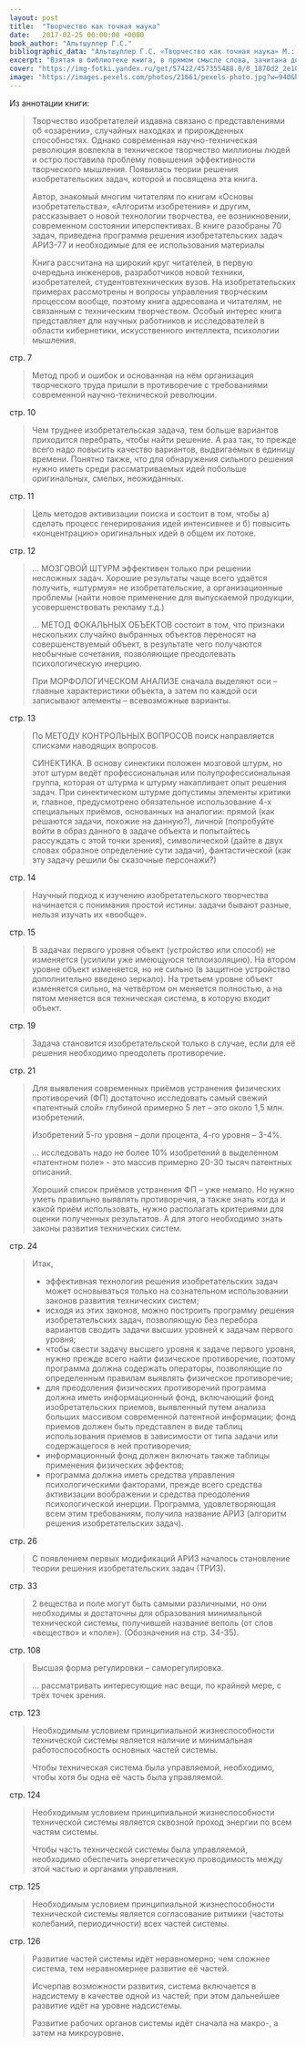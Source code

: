 ```yaml
---
layout: post
title:  "Творчество как точная наука"
date:   2017-02-25 00:00:00 +0000
book_author: "Альтшуллер Г.С."
bibliographic_data: "Альтшуллер Г.С. «Творчество как точная наука» М.: «Советское радио», 1979 г. – Кибернетика."
excerpt: "Взятая в библиотеке книга, в прямом смысле слова, зачитана до дыр – так она пользуется успехом. Эту книгу неплохо было бы иметь в домашней библиотеке и рабочему, и инженеру."
cover: "https://img-fotki.yandex.ru/get/57422/457355488.0/0_1870d2_2e1032c7_orig.jpg"
image: "https://images.pexels.com/photos/21661/pexels-photo.jpg?w=940&h=650&auto=compress&cs=tinysrgb"
---
```


Из аннотации книги:

> Творчество изобретателей издавна связано с представлениями об «озарении», случайных находках и прирожденных способностях. Однако современная научно-техническая революция вовлекла в техническое творчество миллионы людей и остро поставила проблему повышения эффективности творческого мышления. Появилась теории решения изобретательских задач, которой и посвящена эта книга.
>
> Автор, знакомый многим читателям по книгам «Основы изобретательства», «Алгоритм изобретения» и другим, рассказывает о новой технологии творчества, ее возникновении, современном состоянии иперспективах. В книге разобраны 70 задач, приведена программа решения изобретательских задач АРИЗ-77 и необходимые для ее использования материалы
>
> Книга рассчитана на широкий круг читателей, в первую очередьна инженеров, разработчиков новой техники, изобретателей, студентовтехнических вузов. На изобретательских примерах рассмотрены н вопросы управления творческим процессом вообще, поэтому книга адресована и читателям, не связанным с техническим творчеством. Особый интерес книга представляет для научных работников и исследователей в области кибернетики, искусственного интеллекта, психологии мышления.

стр. 7

> Метод проб и ошибок и основанная на нём организация творческого труда пришли в противоречие с требованиями современной научно-технической революции.

стр. 10

> Чем труднее изобретательская задача, тем больше вариантов приходится перебрать, чтобы найти решение. А раз так, то прежде всего надо повысить качество вариантов, выдвигаемых в единицу времени. Понятно также, что для обнаружения сильного решения нужно иметь среди рассматриваемых идей побольше оригинальных, смелых, неожиданных.

стр. 11

> Цель методов активизации поиска и состоит в том, чтобы а) сделать процесс генерирования идей интенсивнее и б) повысить «концентрацию» оригинальных идей в общем их потоке.

стр. 12

> … МОЗГОВОЙ ШТУРМ эффективен только при решении несложных задач. Хорошие результаты чаще всего удаётся получить, «штурмуя» не изобретательские, а организационные проблемы (найти новое применение для выпускаемой продукции, усовершенствовать рекламу т.д.)
>
> … МЕТОД ФОКАЛЬНЫХ ОБЪЕКТОВ состоит в том, что признаки нескольких случайно выбранных объектов переносят на совершенствуемый объект, в результате чего получаются необычные сочетания, позволяющие преодолевать психологическую инерцию.
>
> При МОРФОЛОГИЧЕСКОМ АНАЛИЗЕ сначала выделяют оси – главные характеристики объекта, а затем по каждой оси записывают элементы – всевозможные варианты.

стр. 13

> По МЕТОДУ КОНТРОЛЬНЫХ ВОПРОСОВ поиск направляется списками наводящих вопросов.
>
> СИНЕКТИКА. В основу синектики положен мозговой штурм, но этот штурм ведёт профессиональная или полупрофессиональная группа, которая от штурма к штурму накапливает опыт решения задач. При синектическом штурме допустимы элементы критики и, главное, предусмотрено обязательное использование 4-х специальных приёмов, основанных на аналогии: прямой (как решаются задачи, похожие на данную?), личной (попробуйте войти в образ данного в задаче объекта и попытайтесь рассуждать с этой точки зрения), символической (дайте в двух словах образное определение сути задачи), фантастической (как эту задачу решили бы сказочные персонажи?)

стр. 14

> Научный подход к изучению изобретательского творчества начинается с понимания простой истины: задачи бывают разные, нельзя изучать их «вообще».

стр. 15

> В задачах первого уровня объект (устройство или способ) не изменяется (усилили уже имеющуюся теплоизоляцию). На втором уровне объект изменяется, но не сильно (в защитное устройство дополнительно введено зеркало). На третьем уровне объект изменяется сильно, на четвёртом он меняется полностью, а на пятом меняется вся техническая система, в которую входит объект.

стр. 19

> Задача становится изобретательской только в случае, если для её решения необходимо преодолеть противоречие.

стр. 21

> Для выявления современных приёмов устранения физических противоречий (ФП) достаточно исследовать самый свежий «патентный слой» глубиной примерно 5 лет – это около 1,5 млн. изобретений.
>
> Изобретений 5-го уровня – доли процента, 4-го уровня – 3-4%.
>
> … исследовать надо не более 10% изобретений в выделенном «патентном поле» - это массив примерно 20-30 тысяч патентных описаний.
>
> Хороший список приёмов устранения ФП – уже немало. Но нужно уметь правильно выявлять противоречия, а также знать когда и какой приём использовать, нужно располагать критериями для оценки полученных результатов. А для этого необходимо знать законы развития технических систем.

стр. 24

> Итак, 
>
> - эффективная технология решения изобретательских задач может основываться только на сознательном использовании законов развития технических систем; 
> - исходя из этих законов, можно построить программу решения изобретательских задач, позволяющую без перебора вариантов сводить задачи высших уровней к задачам первого уровня; 
> - чтобы свести задачу высшего уровня к задаче первого уровня, нужно прежде всего найти физическое противоречие, поэтому программа должна содержать операторы, позволяющие по определенным правилам выявлять физическое противоречие; 
> - для преодоления физических противоречий программа должна иметь информационный фонд, включающий фонд изобретательских приемов, выявленный путем анализа больших массивом современной патентной информации; фонд приемов должен быть представлен в виде таблиц использования приемов в зависимости от типа задачи или содержащегося в ней противоречия; 
> - информационный фонд должен включать также таблицы применения физических эффектов; 
> - программа должна иметь средства управления психологическими факторами, прежде всего средства активизации воображении и средства преодоления психологической инерции. 
>   Программа, удовлетворяющая всем этим требованиям, получила название АРИЗ (алгоритм решения изобретательских задач).

стр. 26

> С появлением первых модификаций АРИЗ началось становление теории решения изобретательских задач (ТРИЗ).

стр. 33

> 2 вещества и поле могут быть самыми различными, но они необходимы и достаточны для образования минимальной технической системы, получившей название веполь (от слов «вещество» и «поле»). (Обозначения на стр. 34-35).

стр. 108

> Высшая форма регулировки – саморегулировка.
>
> … рассматривать интересующие нас вещи, по крайней мере, с трёх точек зрения.

стр. 123

> Необходимым условием принципиальной жизнеспособности технической системы является наличие и минимальная работоспособность основных частей системы.
>
> Чтобы техническая система была управляемой, необходимо, чтобы хотя бы одна её часть была управляемой.

стр. 124

> Необходимым условием принципиальной жизнеспособности технической системы является сквозной проход энергии по всем частям системы.
>
> Чтобы часть технической системы была управляемой, необходимо обеспечить энергетическую проводимость между этой частью и органами управления.

стр. 125

> Необходимым условием принципиальной жизнеспособности технической системы является согласование ритмики (частоты колебаний, периодичности) всех частей системы.

стр. 126

> Развитие частей системы идёт неравномерно; чем сложнее система, тем неравномернее развитие её частей.
>
> Исчерпав возможности развития, система включается в надсистему в качестве одной из частей; при этом дальнейшее развитие идёт на уровне надсистемы.
>
> Развитие рабочих органов системы идёт сначала на макро-, а затем на микроуровне.

